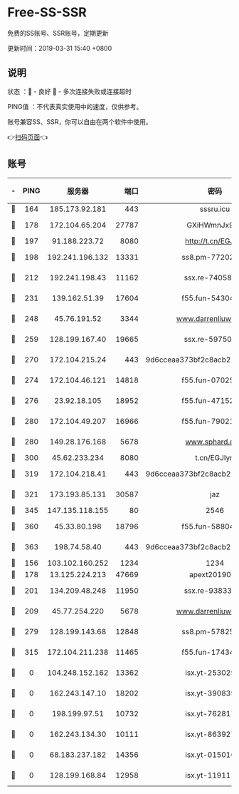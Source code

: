 # Free-SS-SSR

免费的SS账号、SSR账号，定期更新

更新时间：2019-03-31 15:40 +0800

## 说明

状态     ：🙂 - 良好 🙁 - 多次连接失败或连接超时

PING值   ：不代表真实使用中的速度，仅供参考。

账号兼容SS、SSR，你可以自由在两个软件中使用。

👉[扫码页面](https://liesauer.github.io/Free-SS-SSR/)👈

## 账号

|-|PING|服务器|端口|密码|加密方式|区域|
|:----:|:----:|:-----:|-----:|:----:|:----:|:----:|
|🙂|164|185.173.92.181|443|sssru.icu|rc4-md5|RU|
|🙂|178|172.104.65.204|27787|GXiHWmnJx94S|aes-256-cfb|JP|
|🙂|197|91.188.223.72|8080|http://t.cn/EGJIyrl|rc4-md5|RU|
|🙂|198|192.241.196.132|13331|ss8.pm-77202477|aes-256-cfb|US|
|🙂|212|192.241.198.43|11162|ssx.re-74058844|aes-256-cfb|US|
|🙂|231|139.162.51.39|17604|f55.fun-54304420|aes-256-cfb|SG|
|🙂|248|45.76.191.52|3344|www.darrenliuwei.com|aes-256-cfb|JP|
|🙂|259|128.199.167.40|19665|ssx.re-59750584|aes-256-cfb|SG|
|🙂|270|172.104.215.24|443|9d6cceaa373bf2c8acb22e60b6a58be6|aes-256-cfb|US|
|🙂|274|172.104.46.121|14818|f55.fun-07025782|aes-256-cfb|SG|
|🙂|276|23.92.18.105|18952|f55.fun-47152310|aes-256-cfb|US|
|🙂|280|172.104.49.207|16966|f55.fun-79021247|aes-256-cfb|SG|
|🙂|280|149.28.176.168|5678|www.sphard.com|aes-256-cfb|AU|
|🙂|300|45.62.233.234|8080|t.cn/EGJIyrl|rc4-md5|CA|
|🙂|319|172.104.218.41|443|9d6cceaa373bf2c8acb22e60b6a58be6|aes-256-cfb|US|
|🙂|321|173.193.85.131|30587|jaz|aes-256-cfb|US|
|🙂|345|147.135.118.155|80|2546|chacha20|US|
|🙂|360|45.33.80.198|18796|f55.fun-58804733|aes-256-cfb|US|
|🙂|363|198.74.58.40|443|9d6cceaa373bf2c8acb22e60b6a58be6|aes-256-cfb|US|
|🙂|156|103.102.160.252|1234|1234|rc4-md5|JP|
|🙂|178|13.125.224.213|47669|apext2019001|chacha20|KR|
|🙂|201|134.209.48.248|11950|ssx.re-93833842|aes-256-cfb|US|
|🙂|209|45.77.254.220|5678|www.darrenliuwei.com|aes-256-cfb|SG|
|🙂|279|128.199.143.68|12848|ss8.pm-57825302|aes-256-cfb|SG|
|🙂|315|172.104.211.238|11465|f55.fun-17434247|aes-256-cfb|US|
|🙁|0|104.248.152.162|13362|isx.yt-25302906|aes-256-cfb|SG|
|🙁|0|162.243.147.10|18202|isx.yt-39083950|aes-256-cfb|US|
|🙁|0|198.199.97.51|10732|isx.yt-76281736|aes-256-cfb|US|
|🙁|0|162.243.134.30|10111|isx.yt-86392751|aes-256-cfb|US|
|🙁|0|68.183.237.182|14356|isx.yt-01501633|aes-256-cfb|SG|
|🙁|0|128.199.168.84|12958|isx.yt-11911105|aes-256-cfb|SG|
